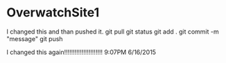 # OverwatchSite1

I changed this and than pushed it.
git pull
git status
git add .
git commit -m "message"
git push

I changed this again!!!!!!!!!!!!!!!!!!!!!! 9:07PM 6/16/2015